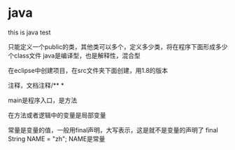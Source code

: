 # java
this is java test

只能定义一个public的类，其他类可以多个，定义多少类，将在程序下面形成多少个class文件
java是编译型，也是解释性，混合型

在eclipse中创建项目，在src文件夹下面创建，用1.8的版本

注释，文档注释/** *

main是程序入口，是方法

在方法或者逻辑中的变量是局部变量

常量是变量的值，一般用final声明，大写表示，这是就不是变量的声明了 final String NAME = "zh";
NAME是常量
